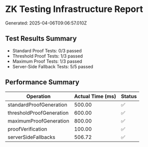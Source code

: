 # ZK Testing Infrastructure Report

Generated: 2025-04-06T09:06:57.010Z

## Test Results Summary

- Standard Proof Tests: 0/3 passed
- Threshold Proof Tests: 1/3 passed
- Maximum Proof Tests: 1/3 passed
- Server-Side Fallback Tests: 5/5 passed

## Performance Summary

| Operation | Actual Time (ms) | Status |
|-----------|-----------------|--------|
| standardProofGeneration | 500.00 | ✅ |
| thresholdProofGeneration | 600.00 | ✅ |
| maximumProofGeneration | 800.00 | ✅ |
| proofVerification | 100.00 | ✅ |
| serverSideFallbacks | 506.72 | ✅ |
